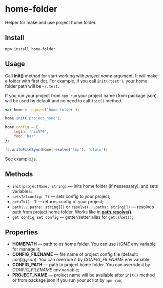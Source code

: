 # home-folder

Helper for make and use project home folder.

## Install

```shell
npm install home-folder
```

## Usage

Call **init()** method for start working with *project name* argument.
It will make a folder with first dot. For example, if you call `init('test')`, your home folder path will be `~/.test`.

If you run your project from `npm run` your project name (from package.json) will be used by default and no need to call `init()` method.

```js
var home = require('home-folder');

home.init('project_name');

home.config = {
    login: 'nim579',
    foo: 'bar'
};

fs.writeFileSync(home.resolve('tmp'), 'ololo');
```

See [example.js](example.js).

## Methods

* `init(projectName: string)` — inits home folder (if nessessary), and sets variables;
* `set<T>(config: T)` — sets config to your project;
* `get<T>(): T` — returns config of your project;
* `path(...paths: string[])` or `resolve(...paths: string[])` — resolves path from project home folder. Works like  in [**path.resolve()**](https://nodejs.org/dist/latest/docs/api/path.html#pathresolvepaths).
* `get config`, `set config` — getter/setter alias for `get()`/`set()`;

## Properties

* **HOMEPATH** — path to os home folder. You can use *HOME* env variable for manage it;
* **CONFIG_FILENAME** — file name of project config file (default: *config.json*). You can override it by *CONFIG_FILENAME* env variable;
* **CONFIG_PATH** — path to project home folder. You can override it by *CONFIG_FILENAME* env variable;
* **PROJECT_NAME** — project name will be available after `init()` method or from package.json if you run your script by `npm run`;
